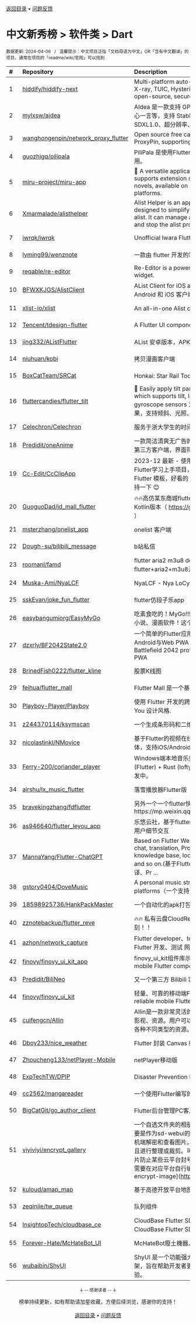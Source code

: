 <a href="https://gitee.com/GrowingGit/GitHub-Chinese-Top-Charts#github中文排行榜">返回目录</a> • <a href="/content/docs/feedback.md">问题反馈</a>

# 中文新秀榜 > 软件类 > Dart
<sub>数据更新: 2024-04-06&nbsp;&nbsp;&nbsp;/&nbsp;&nbsp;&nbsp;温馨提示：中文项目泛指「文档母语为中文」OR「含有中文翻译」的项目，通常在项目的「readme/wiki/官网」可以找到</sub>

|#|Repository|Description|Stars|Updated|Created|
|:-|:-|:-|:-|:-|:-|
|1|[hiddify/hiddify-next](https://github.com/hiddify/hiddify-next)|Multi-platform auto-proxy client, supporting Sing-box, X-ray, TUIC, Hysteria, Reality, Trojan, SSH etc. It’s an open-source, secure and ad-free.|7421|2024-04-05|2023-05-21|
|2|[mylxsw/aidea](https://github.com/mylxsw/aidea)|AIdea 是一款支持 GPT  以及国产大语言模型通义千问、文心一言等，支持 Stable Diffusion 文生图、图生图、 SDXL1.0、超分辨率、图片上色的全能型 APP。|6033|2024-04-02|2023-08-30|
|3|[wanghongenpin/network_proxy_flutter](https://github.com/wanghongenpin/network_proxy_flutter)|Open source free capture HTTP(S) traffic  software ProxyPin, supporting full platform systems|4521|2024-04-04|2023-06-05|
|4|[guozhigq/pilipala](https://github.com/guozhigq/pilipala)|PiliPala 是使用Flutter开发的BiliBili第三方客户端，感谢使用。|4066|2024-04-04|2023-04-18|
|5|[miru-project/miru-app](https://github.com/miru-project/miru-app)|🎉 A versatile application that is free, open-source, and supports extension sources for videos, comics, and novels, available on Android, Windows, and Web platforms.|2562|2024-04-04|2023-04-27|
|6|[Xmarmalade/alisthelper](https://github.com/Xmarmalade/alisthelper)|Alist Helper is an application developed using Flutter, designed to simplify the use of the desktop version of alist. It can manage alist, allowing you to easily start and stop the alist program.|1312|2024-03-26|2023-05-02|
|7|[iwrqk/iwrqk](https://github.com/iwrqk/iwrqk)|Unofficial Iwara Flutter Client|500|2024-02-23|2023-05-08|
|8|[lyming99/wenznote](https://github.com/lyming99/wenznote)|一款由 flutter 开发的笔记软件，支持电脑端和手机端。|451|2024-04-05|2024-01-17|
|9|[reqable/re-editor](https://github.com/reqable/re-editor)|Re-Editor is a powerful lightweight text and code editor widget.|397|2024-04-05|2024-02-05|
|10|[BFWXKJGS/AlistClient](https://github.com/BFWXKJGS/AlistClient)|AList Client for iOS and Android. / 基于 AList api 开发的 Android 和 iOS 客户端|344|2024-01-22|2023-05-22|
|11|[xlist-io/xlist](https://github.com/xlist-io/xlist)|An all-in-one Alist client. / 一款多功能 Alist 客户端。|332|2024-02-21|2023-05-11|
|12|[Tencent/tdesign-flutter](https://github.com/Tencent/tdesign-flutter)|A Flutter UI components lib for TDesign.|299|2024-04-03|2023-11-28|
|13|[jing332/AListFlutter](https://github.com/jing332/AListFlutter)|AList 安卓版本，APK安装即用，无需Root或Termux。|272|2024-03-25|2024-01-14|
|14|[niuhuan/kobi](https://github.com/niuhuan/kobi)|拷贝漫画客户端|206|2024-04-03|2023-11-07|
|15|[BoxCatTeam/SRCat](https://github.com/BoxCatTeam/SRCat)|Honkai: Star Rail Toolbox   崩坏：星穹铁道工具箱|175|2024-02-15|2023-04-27|
|16|[fluttercandies/flutter_tilt](https://github.com/fluttercandies/flutter_tilt)|👀 Easily apply tilt parallax hover effects for Flutter, which supports tilt, light, shadow effects, and gyroscope sensors   为 Flutter 轻松创建倾斜视差悬停效果，支持倾斜、光照、阴影效果和陀螺仪传感器|103|2024-04-05|2023-07-06|
|17|[Celechron/Celechron](https://github.com/Celechron/Celechron)|服务于浙大学生的时间管理器|94|2024-03-20|2024-01-21|
|18|[Predidit/oneAnime](https://github.com/Predidit/oneAnime)|一款简洁清爽无广告的看番软件。 一款带弹幕的 anime1 第三方客户端，界面符合 Material You 规范。|79|2024-04-05|2024-03-12|
|19|[Cc-Edit/CcClipApp](https://github.com/Cc-Edit/CcClipApp)|2023-12 最新  -  使用 Flutter 实现音视频编辑项目 App，Flutter学习上手项目，前端上手Flutter项目，好看的 Flutter 模板，好看的 Flutter 闪屏页，如有帮助还请Star 支持一下 😊|75|2023-12-15|2023-11-30|
|20|[GuoguoDad/jd_mall_flutter](https://github.com/GuoguoDad/jd_mall_flutter)|🔥🔥高仿某东商城flutter版本，持续更新...  同款Android Kotlin版本（ https://github.com/GuoguoDad/jd_mall.git ）|68|2024-04-02|2023-05-09|
|21|[msterzhang/onelist_app](https://github.com/msterzhang/onelist_app)|onelist 客户端|55|2024-01-16|2023-08-03|
|22|[Dough-su/bilibili_message](https://github.com/Dough-su/bilibili_message)|b站私信|50|2024-02-26|2023-09-20|
|23|[roomanl/famd](https://github.com/roomanl/famd)|flutter aria2 m3u8 downloader，使用flutter+aria2+m3u8开发的一个M3U8下载器。|41|2024-01-16|2023-09-14|
|24|[Muska-Ami/NyaLCF](https://github.com/Muska-Ami/NyaLCF)|NyaLCF - Nya LoCyanFrp! Launcher   乐青映射启动器|32|2024-04-03|2023-11-05|
|25|[sskEvan/joke_fun_flutter](https://github.com/sskEvan/joke_fun_flutter)|flutter仿段子乐app|29|2024-02-23|2023-10-18|
|26|[easybangumiorg/EasyMyGo](https://github.com/easybangumiorg/EasyMyGo)|吃素食吃的！MyGo!!!!! 团队使用 Flutter 开发的多源动画、小说、漫画软件！这个工程师太卖力了！|28|2024-04-05|2024-03-08|
|27|[dzxrly/BF2042State2.0](https://github.com/dzxrly/BF2042State2.0)|一个简单的Flutter应用，用于查询战地2042战绩，支持Android与Web PWA   A simple application for querying Battlefield 2042 profiles, supporting Android and Web PWA|24|2024-04-01|2023-10-17|
|28|[BrinedFish0222/flutter_kline](https://github.com/BrinedFish0222/flutter_kline)|股票K线图|21|2024-04-04|2023-06-18|
|29|[feihua/flutter_mall](https://github.com/feihua/flutter_mall)|Flutter Mall 是一个基于 Flutter 框架实现的电商app|18|2024-03-28|2023-12-15|
|30|[Playboy-Player/Playboy](https://github.com/Playboy-Player/Playboy)|使用 Flutter 开发的跨平台媒体播放器, 界面使用 Material You 设计风格.|17|2024-04-02|2024-03-05|
|31|[z244370114/ksymscan](https://github.com/z244370114/ksymscan)|一个生成条形码和二维码的软件|17|2024-01-15|2023-08-21|
|32|[nicolastinkl/NMovice](https://github.com/nicolastinkl/NMovice)|基于Flutter的视频在线观看播放器，支持m3u8加密流媒体，支持iOS/Android/web 全平台支持|17|2023-12-15|2023-06-01|
|33|[Ferry-200/coriander_player](https://github.com/Ferry-200/coriander_player)|Windows端本地音乐播放器，使用Material You配色。Dart (Flutter) + Rust (lofty) + C (bass lib) 多语言项目。绝赞开发中。|16|2024-04-05|2024-02-20|
|34|[airshu/lx_music_flutter](https://github.com/airshu/lx_music_flutter)|落雪播放器Flutter版|16|2023-12-21|2023-08-21|
|35|[bravekingzhang/fdflutter](https://github.com/bravekingzhang/fdflutter)|另外一个一个flutter快速开发框架，参考这篇文章https://mp.weixin.qq.com/s/X2b3sviE420Z0T27l7Dang|15|2024-03-13|2024-03-08|
|36|[as946640/flutter_leyou_app](https://github.com/as946640/flutter_leyou_app)|乐悠云社，基于flutter创造，打造云端社交购物一体，注重用户细节交互|15|2024-04-03|2024-01-01|
|37|[MannaYang/Flutter-ChatGPT](https://github.com/MannaYang/Flutter-ChatGPT)|Based on Flutter Web to realize ChatGPT multi-round chat, translation, Prompt text generation, enterprise knowledge base, local document Q&A, functions_call and so on.(基于Flutter Web实现ChatGPT多轮聊天、翻译、Pr ...|15|2024-01-29|2023-09-14|
|38|[gstory0404/DoveMusic](https://github.com/gstory0404/DoveMusic)|A personal music streaming server, supporting all platforms（一个支持全平台的个人音乐服务）|14|2024-02-18|2024-01-05|
|39|[18598925736/HankPackMaster](https://github.com/18598925736/HankPackMaster)|一个自动化的apk打包上传加固签名一体化的工具|14|2024-04-05|2023-10-18|
|40|[zznotebackup/flutter_reve](https://github.com/zznotebackup/flutter_reve)|🔥🔥 私有云盘CloudReve的flutter手机客户端，完美复刻！！|14|2023-12-20|2023-09-25|
|41|[azhon/network_capture](https://github.com/azhon/network_capture)|Flutter developer、test network debugging tools. Flutter 开发、测试 网络调试工具|11|2024-03-28|2023-10-25|
|42|[finovy/finovy_ui_kit_app](https://github.com/finovy/finovy_ui_kit_app)|finovy_ui_kit组件库示例工程(A lightweight and reliable mobile Flutter component library)|10|2023-11-30|2023-09-20|
|43|[Predidit/BiliNeo](https://github.com/Predidit/BiliNeo)|又一个第三方 Bilibili 客户端，支持 Android 和 Windows |9|2024-03-31|2024-02-24|
|44|[finovy/finovy_ui_kit](https://github.com/finovy/finovy_ui_kit)|轻量、可靠的移动端Flutter组件库(A lightweight and reliable mobile Flutter component library))|9|2023-12-13|2023-09-20|
|45|[cuifengcn/Allin](https://github.com/cuifengcn/Allin)|Allin是一款非常灵活的软件，支流浏览图片、音乐、小说、影视、资源。用户可以自定义制作并添加插件源，以便浏览各种不同类型的资源。|8|2024-01-08|2023-11-23|
|46|[Dboy233/nice_weather](https://github.com/Dboy233/nice_weather)|Flutter 封装 Canvas 绘制天气效果|8|2023-11-26|2023-11-22|
|47|[Zhoucheng133/netPlayer-Mobile](https://github.com/Zhoucheng133/netPlayer-Mobile)|netPlayer移动版|8|2024-04-03|2023-08-27|
|48|[ExpTechTW/DPIP](https://github.com/ExpTechTW/DPIP)|Disaster Prevention Information Platform (防災資訊平台)|8|2024-04-05|2023-08-04|
|49|[cc2562/mangareader](https://github.com/cc2562/mangareader)|一个使用Flutter编写的漫画阅读应用|8|2023-10-19|2023-07-08|
|50|[BigCatGit/go_author_client](https://github.com/BigCatGit/go_author_client)|Flutter后台管理PC客户端|7|2024-03-12|2024-03-10|
|51|[viyiviyi/encrypt_gallery](https://github.com/viyiviyi/encrypt_gallery)|一个自选文件夹的相册软件，可以对图片进行加密解密，主要是作为sd-webui的加密插件的配套解密软件，方便在手机端解密和查看图片。可以在不解密的情况下查看图片，并且进行整理或裁剪。可以批量加密或解密，用于上传加密图片防止某些云平台封号。如果需要los、mac、linux版本，需要在对应平台自行编译。sd-webui加密插件地址：[sd-encrypt-image](https://github.c ...|7|2024-03-12|2023-12-16|
|52|[kuloud/amap_map](https://github.com/kuloud/amap_map)|基于高德开放平台地图SDK的flutter插件|6|2024-03-20|2023-12-22|
|53|[zeqinjie/tw_queue](https://github.com/zeqinjie/tw_queue)|队列组件|6|2024-01-31|2023-08-24|
|54|[InsightopTech/cloudbase_ce](https://github.com/InsightopTech/cloudbase_ce)|CloudBase Flutter SDK Community Edition｜ 腾讯云CloudBase Flutter SDK社区版|6|2024-03-20|2023-06-01|
|55|[Forever-Hate/McHateBot_UI](https://github.com/Forever-Hate/McHateBot_UI)|McHateBot廢土機器人管理平台|5|2024-03-10|2023-11-24|
|56|[wubaibin/ShyUI](https://github.com/wubaibin/ShyUI)|ShyUI 是一个功能强大、灵活且易于使用的 Flutter UI 框架，旨在帮助开发者更高效地构建漂亮的用户界面和交互体验。|5|2023-10-17|2023-08-24|

<div align="center">
    <p><sub>↓ -- 感谢读者 -- ↓</sub></p>
    榜单持续更新，如有帮助请加星收藏，方便后续浏览，感谢你的支持！
</div>

<br/>

<div align="center"><a href="https://gitee.com/GrowingGit/GitHub-Chinese-Top-Charts#github中文排行榜">返回目录</a> • <a href="/content/docs/feedback.md">问题反馈</a></div>
